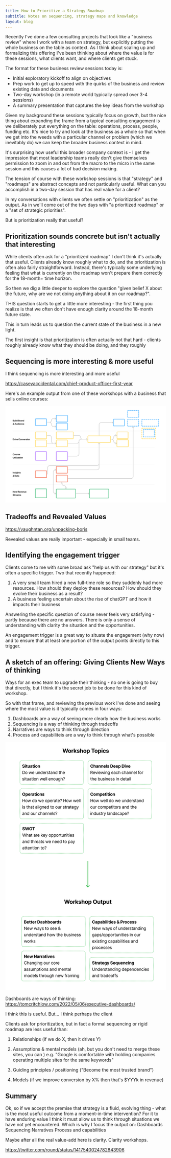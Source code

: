 ```yaml
---
title: How to Prioritize a Strategy Roadmap
subtitle: Notes on sequencing, strategy maps and knowledge
layout: blog
---
```


Recently I've done a few consulting projects that look like a "business review" where I work with a team on strategy, but explicitly putting the whole business on the table as context. As I think about scaling up and formalizing this offering I've been thinking about where the value is for these sessions, what clients want, and where clients get stuck.

The format for these business review sessions today is:
- Initial exploratory kickoff to align on objectives
- Prep work to get up to speed with the quirks of the business and review existing data and documents
- Two-day workshop (in a remote world typically spread over 3-4 sessions)
- A summary presentation that captures the key ideas from the workshop

Given my background these sessions typically focus on growth, but the nice thing about expanding the frame from a typical consulting engagement is we deliberately put everything on the table: operations, process, people, funding etc. It's nice to try and look at the business as a whole so that when we get into the weeds with a particular channel or problem (which we inevitably do) we can keep the broader business context in mind.

It's surprising how useful this broader company context is - I get the impression that most leadership teams really don't give themselves permission to zoom in and out from the macro to the micro in the same session and this causes a lot of bad decision making.

The tension of course with these workshop sessions is that "strategy" and "roadmaps" are abstract concepts and not particularly useful. What can you accomplish in a two-day session that has real value for a client?

In my conversations with clients we often settle on "prioritization" as the output. As in we'll come out of the two days with "a prioritized roadmap" or a "set of strategic priorities".

But is prioritization really that useful?

## Prioritization sounds concrete but isn't actually that interesting

While clients often ask for a "prioritized roadmap" I don't think it's actually that useful. Clients already know roughly what to do, and the prioritization is often also fairly straightforward. Instead, there's typically some underlying feeling that what is currently on the roadmap won't prepare them correctly for the 18-month+ time horizon.

So then we dig a little deeper to explore the question "given belief X about the future, why are we not doing anything about it on our roadmap?".

THIS question starts to get a little more interesting - the first thing you realize is that we often don't have enough clarity around the 18-month future state. 

This in turn leads us to question the current state of the business in a new light. 

The first insight is that prioritization is often actually not that hard - clients roughly already know what they should be doing, and they roughly 



## Sequencing is more interesting & more useful

I think sequencing is more interesting and more useful 

https://caseyaccidental.com/chief-product-officer-first-year


Here's an example output from one of these workshops with a business that sells online courses:

![](/images/strategy-roadmap.png)

## Tradeoffs and Revealed Values

https://vaughntan.org/unpacking-boris

Revealed values are really important - especially in small teams. 

## Identifying the engagement trigger

Clients come to me with some broad ask "help us with our strategy" but it's often a specific trigger. Two that recently happneed:

1. A very small team hired a new full-time role so they suddenly had more resources. How should they deploy these resources? How should they evolve their business as a result?
2. A business feeling uncertain about the rise of chatGPT and how it impacts their business

Answering the specific question of course never feels very satisfying - partly because there are no answers. There is only a sense of understanding with clarity the situation and the opportunities.

An engagement trigger is a great way to situate the engagement (why now) and to ensure that at least one portion of the output points directly to this trigger.

## A sketch of an offering: Giving Clients New Ways of thinking


Ways for an exec team to upgrade their thinking - no one is going to buy that directly, but I think it's the secret job to be done for this kind of workshop.

So with that frame, and reviewing the previous work I've done and seeing where the most value is it typically comes in four ways:

1. Dashboards are a way of seeing more clearly how the business works
2. Sequencing is a way of thinking through tradeoffs
3. Narratives are ways to think through direction
4. Process and capabiliteis are a way to think through what's possible


![](/images/business-workshops.svg)

Dashboards are ways of thinking: https://tomcritchlow.com/2022/05/06/executive-dashboards/








I think this is useful. But... I think perhaps the client 

Clients ask for prioritization, but in fact a formal sequencing or rigid roadmap are less useful than:

1. Relationships (if we do X, then it drives Y)

2. Assumptions & mental models (ah, but you don't need to merge these sites, you can )
e.g. "Google is comfortable with holding companies operating multiple sites for the same keywords"

3. Guiding principles / positioning ("Become the most trusted brand")

4. Models (if we improve conversion by X% then that's $YYYk in revenue)





## Summary

Ok, so if we accept the premise that strategy is a fluid, evolving thing - what is the most useful outcome from a moment-in-time intervention? For it to have enduring value I think it must allow us to think through situations we have not yet encountered. Which is why I focus the output on:
Dashboards
Sequencing
Narratives
Process and capabilities


Maybe after all the real value-add here is clarity. Clarity workshops. 

https://twitter.com/round/status/1417540024782843906